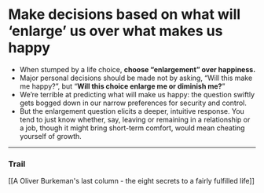 # Make decisions based on what will ‘enlarge’ us over what makes us happy

* When stumped by a life choice, **choose “enlargement” over happiness.** 
* Major personal decisions should be made not by asking, “Will this make me happy?”, but “**Will this choice enlarge me or diminish me?**” 
* We’re terrible at predicting what will make us happy: the question swiftly gets bogged down in our narrow preferences for security and control. 
* But the enlargement question elicits a deeper, intuitive response. You tend to just know whether, say, leaving or remaining in a relationship or a job, though it might bring short-term comfort, would mean cheating yourself of growth.   
___
### Trail 
[[A Oliver Burkeman's last column - the eight secrets to a fairly fulfilled life]]

